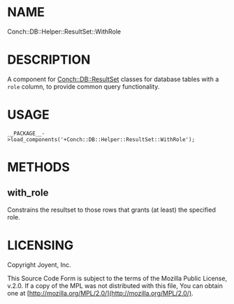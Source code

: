 # NAME

Conch::DB::Helper::ResultSet::WithRole

# DESCRIPTION

A component for [Conch::DB::ResultSet](../modules/Conch%3A%3ADB%3A%3AResultSet) classes for database tables with a `role`
column, to provide common query functionality.

# USAGE

```
__PACKAGE__->load_components('+Conch::DB::Helper::ResultSet::WithRole');
```

# METHODS

## with\_role

Constrains the resultset to those rows that grants (at least) the specified role.

# LICENSING

Copyright Joyent, Inc.

This Source Code Form is subject to the terms of the Mozilla Public License,
v.2.0. If a copy of the MPL was not distributed with this file, You can obtain
one at [http://mozilla.org/MPL/2.0/](http://mozilla.org/MPL/2.0/).
